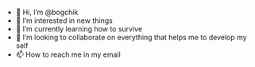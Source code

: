- 👋 Hi, I’m @bogchik
- 👀 I’m interested in new things
- 🌱 I’m currently learning how to survive
- 💞️ I’m looking to collaborate on everything that helps me to develop my self
- 📫 How to reach me in my email

<!---
bogchik/bogchik is a ✨ special ✨ repository because its `README.md` (this file) appears on your GitHub profile.
You can click the Preview link to take a look at your changes.
--->
